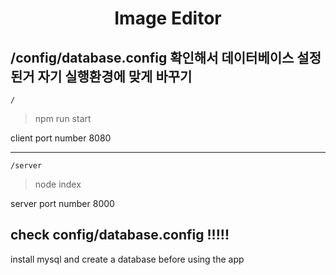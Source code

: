 # <div align=center><b>Image Editor</b></div>

## /config/database.config 확인해서 데이터베이스 설정된거 자기 실행환경에 맞게 바꾸기 

` / `
> npm run start

client port number 8080

---

` /server `
> node index

server port number 8000


## check config/database.config !!!!!
install mysql and create a database before using the app
